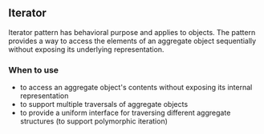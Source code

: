 ## Iterator

Iterator pattern has behavioral purpose and applies to objects. The pattern provides 
a way to access the elements of an aggregate object sequentially without exposing 
its underlying representation. 

### When to use

* to access an aggregate object's contents without exposing its internal representation
* to support multiple traversals of aggregate objects
* to provide a uniform interface for traversing different aggregate structures 
(to support polymorphic iteration) 